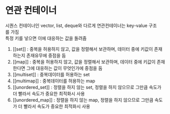 # 연관 컨테이너  

시퀀스 컨테이너인 vector, list, deque와 다르게 연관컨테이너는 key-value 구조를 가짐  
특정 키를 넣으면 이에 대응하는 값을 돌려줌  

1. [[set]] : 중복을 허용하지 않고, 값을 정렬해서 보관하며, 데이터 중에 키값이 존재하는지 존재유무에 중점을 둠
2. [[map]] : 중복을 허용하지 않고, 값을 정렬해서 보관하며, 데이터 중에 키값이 존재한다면 그에 대응하는 값이 무엇인가에 중점을 둠
3. [[multiset]] : 중복데이터를 허용하는 set
4. [[multimap]] : 중복데이터를 허용하는 map
5. [[unordered_set]] : 정렬을 하지 않는 set, 정렬을 하지 않으므로 그만큼 속도가 더 빨라서 속도가 중요한 최적화시 사용
6. [[unordered_map]] : 정렬을 하지 않는 map, 정렬을 하지 않으므로 그만큼 속도가 더 빨라서 속도가 중요한 최적화시 사용